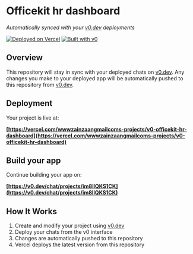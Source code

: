 # Officekit hr dashboard

*Automatically synced with your [v0.dev](https://v0.dev) deployments*

[![Deployed on Vercel](https://img.shields.io/badge/Deployed%20on-Vercel-black?style=for-the-badge&logo=vercel)](https://vercel.com/wwwzainzaangmailcoms-projects/v0-officekit-hr-dashboard)
[![Built with v0](https://img.shields.io/badge/Built%20with-v0.dev-black?style=for-the-badge)](https://v0.dev/chat/projects/im8IlQKS1CK)

## Overview

This repository will stay in sync with your deployed chats on [v0.dev](https://v0.dev).
Any changes you make to your deployed app will be automatically pushed to this repository from [v0.dev](https://v0.dev).

## Deployment

Your project is live at:

**[https://vercel.com/wwwzainzaangmailcoms-projects/v0-officekit-hr-dashboard](https://vercel.com/wwwzainzaangmailcoms-projects/v0-officekit-hr-dashboard)**

## Build your app

Continue building your app on:

**[https://v0.dev/chat/projects/im8IlQKS1CK](https://v0.dev/chat/projects/im8IlQKS1CK)**

## How It Works

1. Create and modify your project using [v0.dev](https://v0.dev)
2. Deploy your chats from the v0 interface
3. Changes are automatically pushed to this repository
4. Vercel deploys the latest version from this repository